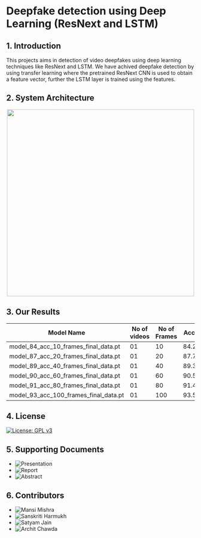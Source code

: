 # Deepfake detection using Deep Learning (ResNext and LSTM)
<!-- 
## Star⭐ this repo 😉 and Follow me on<a href="https://github.com/abhijitjadhav1998/">  <img src="https://img.shields.io/badge/GitHub-100000?style=for-the-badge&logo=github&logoColor=white" />
</a> -->


 ## 1. Introduction
This projects aims in detection of video deepfakes using deep learning techniques like ResNext and LSTM. We have achived deepfake detection by using transfer learning where the pretrained ResNext CNN is used to obtain a feature vector, further the LSTM layer is trained using the features. 


<!-- ## 2. Directory Structure
For ease of understanding the project is structured in below format
```
Deepfake_detection_using_deep_learning
    |
    |--- Django Application
    |--- Model Creation
    |--- Documentaion
```
1. Django Application 
   - This directory consists of the django made application of our work. Where a user can upload the video and submit it to the model for prediction. The trained model performs the prediction and the result is displayed on the screen.
2. Model Creation
   - This directory consists of the step by step process of creating and training a deepfake detection model using our approach.
3. Documentation
   - This directory consists of all the documentation done during the project
    -->
## 2. System Architecture
<p align="center">
  <img width = 500 src="https://github.com/abhijitjadhav1998/Deepfake_detection_using_deep_learning/blob/master/github_assets/System%20Architecture.png" />
</p>

<!-- ## 4. Demo  -->
<!-- ### You can watch the [youtube video](https://www.youtube.com/watch?v=_q16aJTXVRE&t=823s) for demo -->

<p align="center">
<!--   <img src="https://github.com/abhijitjadhav1998/Deepfake_detection_using_deep_learning/blob/master/github_assets/fakegif.gif" /> -->
</p>

## 3. Our Results

| Model Name | No of videos | No of Frames | Accuracy |
|------------|--------------|--------------|----------|
|model_84_acc_10_frames_final_data.pt | 01 |10 |84.21461|
|model_87_acc_20_frames_final_data.pt | 01 |20 |87.79160|
|model_89_acc_40_frames_final_data.pt | 01| 40 |89.34681|
|model_90_acc_60_frames_final_data.pt | 01| 60 |90.59097 |
|model_91_acc_80_frames_final_data.pt | 01 | 80 | 91.49818 |
|model_93_acc_100_frames_final_data.pt| 01 | 100 | 93.58794|

<!-- ## 6. Contributors
   1. [Abhijit Jadhav](https://www.linkedin.com/in/abhijitjadhav1998/)
   2. [Jay Patel](https://www.linkedin.com/in/jay-patel-396408155/)
   3. [Hitendra Patil](https://www.linkedin.com/in/hitendra-patil-95852613a/)
   4. [Abhishek Patange](https://www.linkedin.com/in/abhishek-patange-691406155/)
    -->
<!-- ### Please reach out to me on [LinkedIn](https://www.linkedin.com/in/abhijitjadhav1998/) if you have doubts or you face any issues. -->


## 4. License
<!--  -->
[![License: GPL v3](https://img.shields.io/badge/License-GPLv3-blue.svg)](https://www.gnu.org/licenses/gpl-3.0)

## 5. Supporting Documents
- ![Presentation](https://docs.google.com/presentation/d/1kFa-L47akB8ZIXdpN19zDk0U8xA9_QSMbd4zdVvNeuA/edit?usp=sharing)
- ![Report](https://docs.google.com/document/d/166_1DMP7pMpaxwVmAW0mqKVdZxv4gGxYAILef5yLQT8/edit?usp=sharing)
- ![Abstract]()

## 6. Contributors
- ![Mansi Mishra](https://github.com/0904-mansi)
- ![Sanskriti Harmukh](https://github.com/SanskritiHarmukh)
- ![Satyam Jain](https://github.com/satyam298)
- ![Archit Chawda]()
